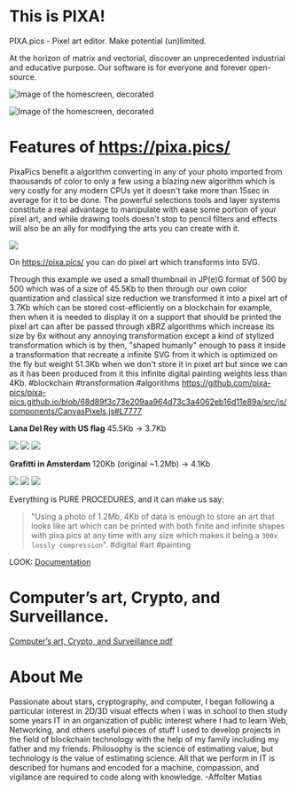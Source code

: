 # This is PIXA!

PIXA.pics - Pixel art editor.
Make potential (un)limited.

At the horizon of matrix and vectorial, discover an unprecedented industrial and educative purpose. Our software is for everyone and forever open-source.

![Image of the homescreen, decorated](https://raw.githubusercontent.com/pixa-pics/pixa-pics.github.io/main/src/images/og-image-logo.jpg)

![Image of the homescreen, decorated](https://raw.githubusercontent.com/pixa-pics/pixa-pics.github.io/main/src/images/og-image-logo-2.jpg)

# Features of https://pixa.pics/ 

PixaPics benefit a algorithm converting in any of your photo imported from thaousands of color to only a few using a blazing new algorithm which is very costly for any modern CPUs yet it doesn't take more than 15sec in average for it to be done. The powerful selections tools and layer systems constitute a real advantage to manipulate with ease some portion of your pixel art, and while drawing tools doesn't stop to pencil filters and effects will also be an ally for modifying the arts you can create with it.

![](https://github.com/pixa-pics/pixa-pics.github.io/blob/main/doc/test/HAWE.jpeg?raw=true)

On https://pixa.pics/ you can do pixel art which transforms into SVG.

Through this example we used a small thumbnail in JP(e)G format of 500 by 500 which was of a size of 45.5Kb to then through our own color quantization and classical size reduction we transformed it into a pixel art of 3.7Kb which can be stored cost-efficiently on a blockchain for example, then when it is needed to display it on a support that should be printed the pixel art can after be passed through xBRZ algorithms which increase its size by 6x without any annoying transformation except a kind of stylized transformation which is by then, "shaped humanly" enough to pass it inside a transformation that recreate a infinite SVG from it which is optimized on the fly but weight 51.3Kb when we don't store it in pixel art but since we can as it has been produced from it this infinite digital painting weights less than 4Kb. #blockchain #transformation #algorithms https://github.com/pixa-pics/pixa-pics.github.io/blob/68d89f3c73e209aa964d73c3a4062eb16d11e89a/src/js/components/CanvasPixels.js#L7777

**Lana Del Rey with US flag** 45.5Kb -> 3.7Kb

![](https://steemitimages.com/325x325/https://github.com/pixa-pics/pixa-pics.github.io/blob/main/doc/test/LDR%20JPG.jpg?raw=true)
![](https://steemitimages.com/325x325/https://github.com/pixa-pics/pixa-pics.github.io/blob/main/doc/test/LDR%20PNG.png?raw=true)
![](https://steemitimages.com/325x325/https://github.com/pixa-pics/pixa-pics.github.io/blob/main/doc/test/LDR%20SVG.png?raw=true)

**Grafitti in Amsterdam** 120Kb (original ~1.2Mb) -> 4.1Kb

![](https://steemitimages.com/0x0/https://github.com/pixa-pics/pixa-pics.github.io/blob/main/doc/test/IMG-2020%20O.jpg?raw=true)
![](https://steemitimages.com/0x0/https://github.com/pixa-pics/pixa-pics.github.io/blob/main/doc/test/IMG-2020%20PA.png?raw=true)
![](https://steemitimages.com/0x0/https://github.com/pixa-pics/pixa-pics.github.io/blob/main/doc/test/IMG-2020%20SVG.png?raw=true)

Everything is PURE PROCEDURES, and it can make us say:

> "Using a photo of 1.2Mb, 4Kb of data is enough to store an art that looks like art which can be printed with both finite and infinite shapes with pixa.pics at any time with any size which makes it being a `300x lossly compression`". #digital #art #painting

LOOK: [Documentation](https://github.com/pixa-pics/pixa-pics.github.io/tree/main/doc)

# Computer’s art, Crypto, and Surveillance.

[Computer’s art, Crypto, and Surveillance.pdf](https://github.com/pixa-pics/pixa-pics.github.io/raw/main/src/files/Computer%E2%80%99s%20art%2C%20Crypto%2C%20and%20Surveillance.pdf)

# About Me

Passionate about stars, cryptography, and computer, I began following a particular interest in 2D/3D visual effects when I was in school to then study some years IT in an organization of public interest where I had to learn Web, Networking, and others useful pieces of stuff I used to develop projects in the field of blockchain technology with the help of my family including my father and my friends.
Philosophy is the science of estimating value, but technology is the value of estimating science. All that we perform in IT is described for humans and encoded for a machine, compassion, and vigilance are required to code along with knowledge.
-Affolter Matias

